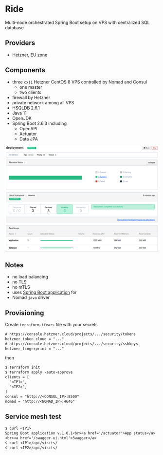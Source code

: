 # Ride
Multi-node orchestrated Spring Boot setup on VPS with centralized SQL database

## Providers
- Hetzner, EU zone

## Components
- three `cx11` Hetzner CentOS 8 VPS controlled by Nomad and Consul
  - one master
  - two clients
- firewall by Hetzner
- private network among all VPS
- HSQLDB 2.6.1
- Java 11
- OpenJDK
- Spring Boot 2.6.3 including
  - OpenAPI
  - Actuator
  - Data JPA

<img src="mesh.png" alt="mesh"/>

## Notes
- no load balancing
- no TLS
- no mTLS
- uses [Spring Boot application](https://gitlab.com/OlegKunitsyn/ride/-/releases) for
- Nomad `java` driver

## Provisioning
Create `terraform.tfvars` file with your secrets
```
# https://console.hetzner.cloud/projects/.../security/tokens
hetzner_token_cloud = "..."
# https://console.hetzner.cloud/projects/.../security/sshkeys
hetzner_fingerprint = "..."
```
then
```
$ terraform init
$ terraform apply -auto-approve
clients = [
  "<IP1>",
  "<IP2>",
]
consul = "http://<CONSUL_IP>:8500"
nomad = "http://<NOMAD_IP>:4646"
```

## Service mesh test
```
$ curl <IP1>
Spring Boot application v.1.0.1<br><a href='/actuator'>App status</a><br><a href='/swagger-ui.html'>Swagger</a>
$ curl <IP1>/api/visits/
$ curl <IP2>/api/visits/
```
